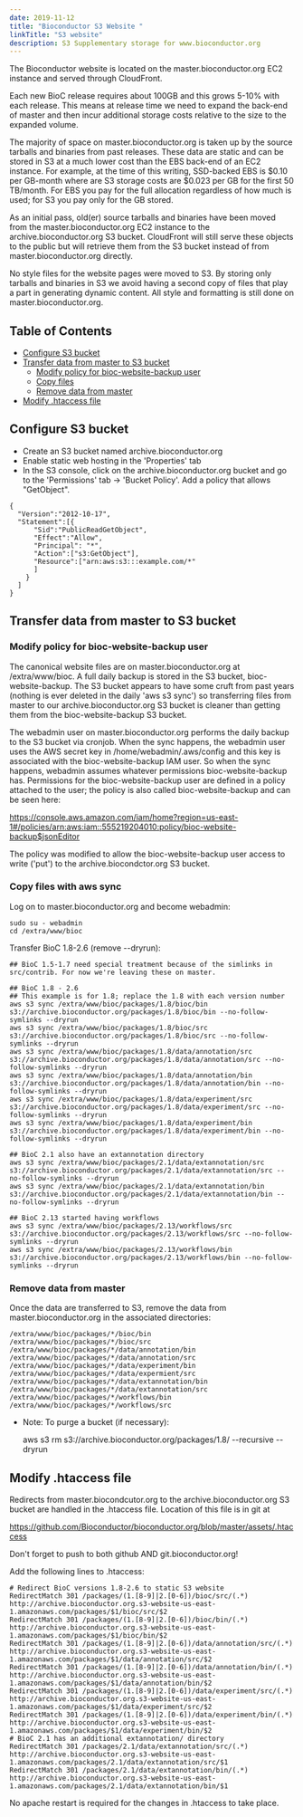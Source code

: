 ```yaml
---
date: 2019-11-12
title: "Bioconductor S3 Website "
linkTitle: "S3 website"
description: S3 Supplementary storage for www.bioconductor.org
---
```


The Bioconductor website is located on the master.bioconductor.org EC2
instance and served through CloudFront.

Each new BioC release requires about 100GB and this grows 5-10% with each
release.  This means at release time we need to expand the back-end of master
and then incur additional storage costs relative to the size to the expanded
volume.

The majority of space on master.bioconductor.org is taken up by the source
tarballs and binaries from past releases. These data are static and can be
stored in S3 at a much lower cost than the EBS back-end of an EC2 instance. For
example, at the time of this writing, SSD-backed EBS is $0.10 per GB-month
where are S3 storage costs are $0.023 per GB for the first 50 TB/month. For EBS
you pay for the full allocation regardless of how much is used; for S3 you pay
only for the GB stored.

As an initial pass, old(er) source tarballs and binaries have been moved from
the master.bioconductor.org EC2 instance to the archive.bioconductor.org S3
bucket. CloudFront will still serve these objects to the public but will
retrieve them from the S3 bucket instead of from master.bioconductor.org
directly.

No style files for the website pages were moved to S3. By storing only 
tarballs and binaries in S3 we avoid having a second copy of files that
play a part in generating dynamic content. All style and formatting is still
done on master.bioconductor.org. 

## Table of Contents

- [Configure S3 bucket](#s3bucket)
- [Transfer data from master to S3 bucket](#transferdata)
  - [Modify policy for bioc-website-backup user](#iamuser)
  - [Copy files](#copyfiles)
  - [Remove data from master](#removedata)
- [Modify .htaccess file](#htaccess)

<a name="s3bucket"></a>
## Configure S3 bucket

* Create an S3 bucket named archive.bioconductor.org
* Enable static web hosting in the 'Properties' tab
* In the S3 console, click on the archive.bioconductor.org bucket and go
  to the 'Permissions' tab -> 'Bucket Policy'. Add a policy that 
  allows "GetObject".
```
{
  "Version":"2012-10-17",
  "Statement":[{
      "Sid":"PublicReadGetObject",
      "Effect":"Allow",
      "Principal": "*",
      "Action":["s3:GetObject"],
      "Resource":["arn:aws:s3:::example.com/*"
      ]
    }
  ]
}
```

<a name="transferdata"></a>
## Transfer data from master to S3 bucket

<a name="iamuser"></a>
### Modify policy for bioc-website-backup user

The canonical website files are on master.bioconductor.org at /extra/www/bioc.
A full daily backup is stored in the S3 bucket, bioc-website-backup. The S3 
bucket appears to have some cruft from past years (nothing is ever deleted in 
the daily 'aws s3 sync') so transferring files from master to our
archive.bioconductor.org S3 bucket is cleaner than getting them from
the bioc-website-backup S3 bucket.

The webadmin user on master.bioconductor.org performs the daily backup to the
S3 bucket via cronjob. When the sync happens, the webadmin user uses the AWS
secret key in /home/webadmin/.aws/config and this key is associated with the
bioc-website-backup IAM user. So when the sync happens, webadmin assumes
whatever permissions bioc-website-backup has. Permissions for the
bioc-website-backup user are defined in a policy attached to the user; the
policy is also called bioc-website-backup and can be seen here:

https://console.aws.amazon.com/iam/home?region=us-east-1#/policies/arn:aws:iam::555219204010:policy/bioc-website-backup$jsonEditor

The policy was modified to allow the bioc-website-backup user access to 
write ('put') to the archive.biocondctor.org S3 bucket.

<a name="copyfiles"></a>
### Copy files with aws sync

  Log on to master.bioconductor.org and become webadmin: 

    sudo su - webadmin
    cd /extra/www/bioc

  Transfer BioC 1.8-2.6 (remove --dryrun):

    ## BioC 1.5-1.7 need special treatment because of the simlinks in
    src/contrib. For now we're leaving these on master.

    ## BioC 1.8 - 2.6
    ## This example is for 1.8; replace the 1.8 with each version number
    aws s3 sync /extra/www/bioc/packages/1.8/bioc/bin s3://archive.bioconductor.org/packages/1.8/bioc/bin --no-follow-symlinks --dryrun 
    aws s3 sync /extra/www/bioc/packages/1.8/bioc/src s3://archive.bioconductor.org/packages/1.8/bioc/src --no-follow-symlinks --dryrun 
    aws s3 sync /extra/www/bioc/packages/1.8/data/annotation/src s3://archive.bioconductor.org/packages/1.8/data/annotation/src --no-follow-symlinks --dryrun 
    aws s3 sync /extra/www/bioc/packages/1.8/data/annotation/bin s3://archive.bioconductor.org/packages/1.8/data/annotation/bin --no-follow-symlinks --dryrun 
    aws s3 sync /extra/www/bioc/packages/1.8/data/experiment/src s3://archive.bioconductor.org/packages/1.8/data/experiment/src --no-follow-symlinks --dryrun 
    aws s3 sync /extra/www/bioc/packages/1.8/data/experiment/bin s3://archive.bioconductor.org/packages/1.8/data/experiment/bin --no-follow-symlinks --dryrun 

    ## BioC 2.1 also have an extannotation directory
    aws s3 sync /extra/www/bioc/packages/2.1/data/extannotation/src s3://archive.bioconductor.org/packages/2.1/data/extannotation/src --no-follow-symlinks --dryrun 
    aws s3 sync /extra/www/bioc/packages/2.1/data/extannotation/bin s3://archive.bioconductor.org/packages/2.1/data/extannotation/bin --no-follow-symlinks --dryrun 

    ## BioC 2.13 started having workflows
    aws s3 sync /extra/www/bioc/packages/2.13/workflows/src s3://archive.bioconductor.org/packages/2.13/workflows/src --no-follow-symlinks --dryrun 
    aws s3 sync /extra/www/bioc/packages/2.13/workflows/bin s3://archive.bioconductor.org/packages/2.13/workflows/bin --no-follow-symlinks --dryrun 

    

<a name="removedata"></a>
### Remove data from master

  Once the data are transferred to S3, remove the data from
  master.bioconductor.org in the associated directories:

    /extra/www/bioc/packages/*/bioc/bin
    /extra/www/bioc/packages/*/bioc/src
    /extra/www/bioc/packages/*/data/annotation/bin
    /extra/www/bioc/packages/*/data/annotation/src
    /extra/www/bioc/packages/*/data/experiment/bin
    /extra/www/bioc/packages/*/data/expermient/src
    /extra/www/bioc/packages/*/data/extannotation/bin
    /extra/www/bioc/packages/*/data/extannotation/src
    /extra/www/bioc/packages/*/workflows/bin
    /extra/www/bioc/packages/*/workflows/src


* Note: To purge a bucket (if necessary):

    aws s3 rm s3://archive.bioconductor.org/packages/1.8/ --recursive --dryrun

<a name="htaccess"></a>
## Modify .htaccess file

Redirects from master.biocondcutor.org to the archive.bioconductor.org S3
bucket are handled in the .htaccess file. Location of this file is in git at

https://github.com/Bioconductor/bioconductor.org/blob/master/assets/.htaccess

Don't forget to push to both github AND git.bioconductor.org!

Add the following lines to .htaccess:

    # Redirect BioC versions 1.8-2.6 to static S3 website
    RedirectMatch 301 /packages/(1.[8-9]|2.[0-6])/bioc/src/(.*) http://archive.bioconductor.org.s3-website-us-east-1.amazonaws.com/packages/$1/bioc/src/$2
    RedirectMatch 301 /packages/(1.[8-9]|2.[0-6])/bioc/bin/(.*) http://archive.bioconductor.org.s3-website-us-east-1.amazonaws.com/packages/$1/bioc/bin/$2
    RedirectMatch 301 /packages/(1.[8-9]|2.[0-6])/data/annotation/src/(.*) http://archive.bioconductor.org.s3-website-us-east-1.amazonaws.com/packages/$1/data/annotation/src/$2
    RedirectMatch 301 /packages/(1.[8-9]|2.[0-6])/data/annotation/bin/(.*) http://archive.bioconductor.org.s3-website-us-east-1.amazonaws.com/packages/$1/data/annotation/bin/$2
    RedirectMatch 301 /packages/(1.[8-9]|2.[0-6])/data/experiment/src/(.*) http://archive.bioconductor.org.s3-website-us-east-1.amazonaws.com/packages/$1/data/experiment/src/$2
    RedirectMatch 301 /packages/(1.[8-9]|2.[0-6])/data/experiment/bin/(.*) http://archive.bioconductor.org.s3-website-us-east-1.amazonaws.com/packages/$1/data/experiment/bin/$2
    # BioC 2.1 has an additional extannotation/ directory
    RedirectMatch 301 /packages/2.1/data/extannotation/src/(.*) http://archive.bioconductor.org.s3-website-us-east-1.amazonaws.com/packages/2.1/data/extannotation/src/$1
    RedirectMatch 301 /packages/2.1/data/extannotation/bin/(.*) http://archive.bioconductor.org.s3-website-us-east-1.amazonaws.com/packages/2.1/data/extannotation/bin/$1

No apache restart is required for the changes in .htaccess to take place.
